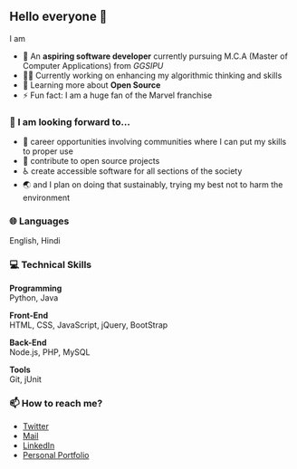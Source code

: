 ## Hello everyone 👋

I am
- 🏫 An **aspiring software developer** currently pursuing M.C.A (Master of Computer Applications) from _GGSIPU_
- 👨‍💻 Currently working on enhancing my algorithmic thinking and skills
- 🌱 Learning more about **Open Source**
- ⚡ Fun fact: I am a huge fan of the Marvel franchise

### 🔭 I am looking forward to...
- 🏢 career opportunities involving communities where I can put my skills to proper use
- 🤝 contribute to open source projects
- ♿ create accessible software for all sections of the society 
- 🌏 and I plan on doing that sustainably, trying my best not to harm the environment

### 🌐 Languages 
English, Hindi

### 💻 Technical Skills
**Programming**  
Python, Java

**Front-End**  
HTML, CSS, JavaScript, jQuery, BootStrap

**Back-End**  
Node.js, PHP, MySQL

**Tools**  
Git, jUnit

### 📫 How to reach me?
- [Twitter](https://twitter.com/vip_sh18)
- [Mail](mailto:vipulsharma9696@gmail.com)
- [LinkedIn](https://www.linkedin.com/in/vipul-sharma18/)
- [Personal Portfolio](https://)

<!--
- 🔭 I’m currently working on ...
- 🌱 I’m currently learning ...
- 👯 I’m looking to collaborate on ...
- 🤔 I’m looking for help with ...
- 💬 Ask me about ...
- 😄 Pronouns: ..
-->
